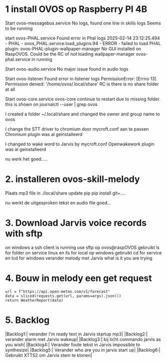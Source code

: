 # 1 install OVOS op Raspberry PI 4B

Start ovos-messagebus.service
No logs, found one line in skills logs
Seems to be running

start ovos-PHAL.service
Found error in Phal logs
2025-02-14 23:12:25.494 - PHAL - ovos_PHAL.service:load_plugins:94 - ERROR - failed to load PHAL plugin: ovos-PHAL-plugin-wallpaper-manager
No GUI installed on RaspOVOS. Could be the RC of not loading wallpaper-manager
ovos-phal.service in running

Start ovos-audio.service
No major issue found in audio logs

Start ovos-listener
Found error in listener logs
PermissionError: [Errno 13] Permission denied: '/home/ovos/.local/share'
RC is there is no share folder at all

Start ovos-core.service
ovos-core continue to restart due to missing folder.
this is shown on journalctl --user | grep ovos

I created a folder ~/.local/share and changed the owner and group name to ovos

I change the STT driver to chromium door mycroft.conf aan te passen
Chromium plugin was al geinstalleerd

I changed to wake word to Jarvis by mycroft.conf 
Openwakework plugin was al geinstalleerd

nu werk het goed.....


# 2. installeren ovos-skill-melody
Plaats mp3 file in ./local/share
update pip
pip install git+....

nu werkt de uitgesproken tekst en audio file goed...

# 3. Download Jarvis voice records with sftp
on windows a ssh client is running
use sftp op ovos@raspOVOS
gebruikt ls for folder on service linux en lls for local op windows
gebruikt cd for service en lcd for windows
verander melody met Jarvis what is it you are trying

# 4. Bouw in melody een get request 
    url = f"https://api.open-meteo.com/v1/forecast"
    data = sliced(requests.get(url, params=args).json())
    return WeatherReport(data)

# 5. Backlog

|Backlog1:| verander I'm ready text in Jarvis startup mp3|
|Backlog2:| verander alarm met Jarvis wakeup|
|Backlog3:| bij licht commando jarvis as you wish|
|Backlog4:| Verander foute tekst in Jarvis impossible to synthesize|
|Backlog5:| Verander who are you in jarvis start up|
|Backlog6:| Gebruikt XTTS2 om Jarvis stem te klonen|
